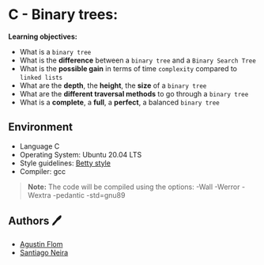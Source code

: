 # C - Binary trees:

**Learning objectives:**

* What is a ``binary tree``
* What is the **difference** between a ``binary tree`` and a ``Binary Search Tree``
* What is the **possible gain** in terms of time ``complexity`` compared to ``linked lists``
* What are the **depth**, the **height**, the **size** of a ``binary tree``
* What are the **different traversal methods** to go through a ``binary tree``
* What is a **complete**, a **full**, a **perfect**, a balanced ``binary tree``

## Environment 
* Language C
* Operating System: Ubuntu 20.04 LTS
* Style guidelines: [Betty style](https://github.com/holbertonschool/Betty/wiki)
* Compiler: gcc 
 > **Note:** The code will be compiled using the options: -Wall -Werror -Wextra -pedantic -std=gnu89

## Authors :pen:

* [Agustin Flom](https://www.linkedin.com/in/agustin-f/)
* [Santiago Neira](https://github.com/sanei1509)
